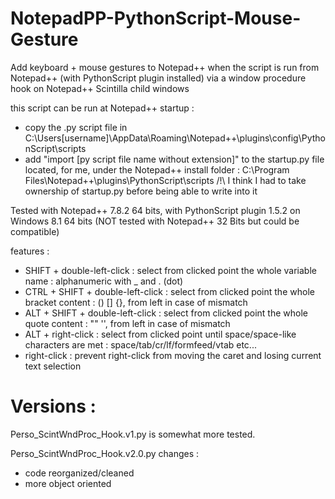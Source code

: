 # NotepadPP-PythonScript-Mouse-Gesture

Add keyboard + mouse gestures to Notepad++ when the script is run from Notepad++ (with PythonScript plugin installed)
via a window procedure hook on Notepad++ Scintilla child windows

this script can be run at Notepad++ startup :
  * copy the .py script file in
  C:\Users\[username]\AppData\Roaming\Notepad++\plugins\config\PythonScript\scripts
  * add "import [py script file name without extension]"
  to the startup.py file located, for me, under the Notepad++ install folder :
  C:\Program Files\Notepad++\plugins\PythonScript\scripts
  /!\ I think I had to take ownership of startup.py before being able to write into it

Tested with Notepad++ 7.8.2 64 bits, with PythonScript plugin 1.5.2
on Windows 8.1 64 bits (NOT tested with Notepad++ 32 Bits but could be compatible)

features :
  * SHIFT + double-left-click        : select from clicked point the whole variable name : alphanumeric with _ and . (dot)
  * CTRL + SHIFT + double-left-click : select from clicked point the whole bracket content : () [] {}, from left in case of mismatch
  * ALT + SHIFT + double-left-click  : select from clicked point the whole quote content : "" '', from left in case of mismatch
  * ALT + right-click                : select from clicked point until space/space-like characters are met : space/tab/cr/lf/formfeed/vtab etc...
  * right-click                      : prevent right-click from moving the caret and losing current text selection

# Versions :

Perso_ScintWndProc_Hook.v1.py
is somewhat more tested.

Perso_ScintWndProc_Hook.v2.0.py
changes :
* code reorganized/cleaned
* more object oriented
